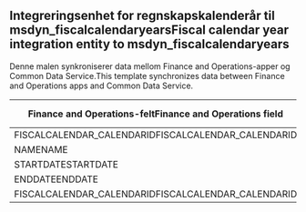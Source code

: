 ## <a name="fiscal-calendar-year-integration-entity-to-msdyn_fiscalcalendaryears"></a><span data-ttu-id="f7702-101">Integreringsenhet for regnskapskalenderår til msdyn_fiscalcalendaryears</span><span class="sxs-lookup"><span data-stu-id="f7702-101">Fiscal calendar year integration entity to msdyn_fiscalcalendaryears</span></span>

<span data-ttu-id="f7702-102">Denne malen synkroniserer data mellom Finance and Operations-apper og Common Data Service.</span><span class="sxs-lookup"><span data-stu-id="f7702-102">This template synchronizes data between Finance and Operations apps and Common Data Service.</span></span>

<span data-ttu-id="f7702-103">Finance and Operations-felt</span><span class="sxs-lookup"><span data-stu-id="f7702-103">Finance and Operations field</span></span> | <span data-ttu-id="f7702-104">Tilordningstype</span><span class="sxs-lookup"><span data-stu-id="f7702-104">Map type</span></span> | <span data-ttu-id="f7702-105">Annet Dynamics 365-felt</span><span class="sxs-lookup"><span data-stu-id="f7702-105">Other Dynamics 365 field</span></span> | <span data-ttu-id="f7702-106">Standardverdi</span><span class="sxs-lookup"><span data-stu-id="f7702-106">Default value</span></span>
---|---|---|---
<span data-ttu-id="f7702-107">FISCALCALENDAR_CALENDARID</span><span class="sxs-lookup"><span data-stu-id="f7702-107">FISCALCALENDAR_CALENDARID</span></span> | = | <span data-ttu-id="f7702-108">msdyn_fiscalcalendarname</span><span class="sxs-lookup"><span data-stu-id="f7702-108">msdyn_fiscalcalendarname</span></span> | 
<span data-ttu-id="f7702-109">NAME</span><span class="sxs-lookup"><span data-stu-id="f7702-109">NAME</span></span> | = | <span data-ttu-id="f7702-110">msdyn_name</span><span class="sxs-lookup"><span data-stu-id="f7702-110">msdyn_name</span></span> | 
<span data-ttu-id="f7702-111">STARTDATE</span><span class="sxs-lookup"><span data-stu-id="f7702-111">STARTDATE</span></span> | = | <span data-ttu-id="f7702-112">msdyn_startdate</span><span class="sxs-lookup"><span data-stu-id="f7702-112">msdyn_startdate</span></span> | 
<span data-ttu-id="f7702-113">ENDDATE</span><span class="sxs-lookup"><span data-stu-id="f7702-113">ENDDATE</span></span> | = | <span data-ttu-id="f7702-114">msdyn_enddate</span><span class="sxs-lookup"><span data-stu-id="f7702-114">msdyn_enddate</span></span> | 
<span data-ttu-id="f7702-115">FISCALCALENDAR_CALENDARID</span><span class="sxs-lookup"><span data-stu-id="f7702-115">FISCALCALENDAR_CALENDARID</span></span> | = | <span data-ttu-id="f7702-116">msdyn_calendar.msdyn_calendar</span><span class="sxs-lookup"><span data-stu-id="f7702-116">msdyn_calendar.msdyn_calendar</span></span> | 
